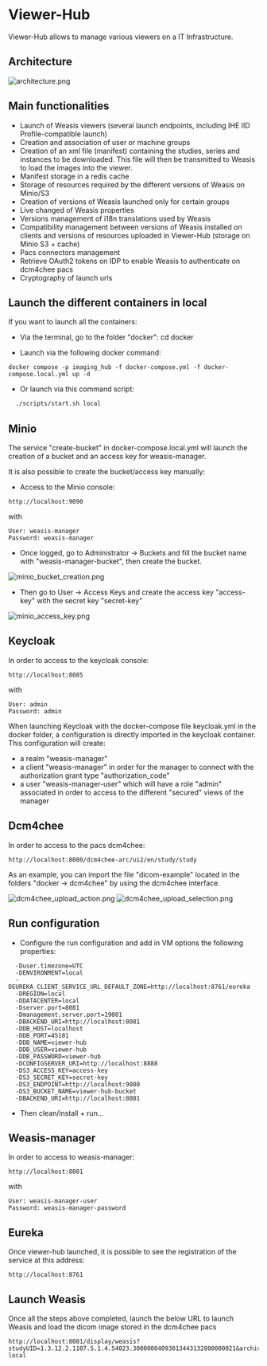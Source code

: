 ﻿
# Viewer-Hub
Viewer-Hub allows to manage various viewers on a IT Infrastructure. 

## Architecture
![architecture.png](src/main/resources/documentation/architecture.png)

## Main functionalities
- Launch of Weasis viewers (several launch endpoints, including IHE IID Profile-compatible launch)
- Creation and association of user or machine groups
- Creation of an xml file (manifest) containing the studies, series and instances to be downloaded. This file will then be transmitted to Weasis to load the images into the viewer.
- Manifest storage in a redis cache
- Storage of resources required by the different versions of Weasis on Minio/S3
- Creation of versions of Weasis launched only for certain groups
- Live changed of Weasis properties 
- Versions management of i18n translations used by Weasis
- Compatibility management between versions of Weasis installed on clients and versions of resources uploaded in Viewer-Hub (storage on Minio S3 + cache)
- Pacs connectors management
- Retrieve OAuth2 tokens on IDP to enable Weasis to authenticate on dcm4chee pacs
- Cryptography of launch urls

## Launch the different containers in local

If you want to launch all the containers:
- Via the terminal, go to the folder "docker": cd docker

- Launch via the following docker command:
```
docker compose -p imaging_hub -f docker-compose.yml -f docker-compose.local.yml up -d
```

- Or launch via this command script:

```bash
  ./scripts/start.sh local
```

## Minio

The service "create-bucket" in docker-compose.local.yml will launch the creation of a bucket and an access key for weasis-manager.

It is also possible to create the bucket/access key manually:

- Access to the Minio console:
```  
http://localhost:9090
```
with

```
User: weasis-manager
Password: weasis-manager
```

- Once logged, go to Administrator -> Buckets and fill the bucket name with "weasis-manager-bucket", then create the bucket.

![minio_bucket_creation.png](src/main/resources/documentation/minio_bucket_creation.png)

- Then go to User -> Access Keys and create the access key "access-key" with the secret key "secret-key"

![minio_access_key.png](src/main/resources/documentation/minio_access_key.png)

## Keycloak

In order to access to the keycloak console: 
```
http://localhost:8085
```
with
```
User: admin
Password: admin
```

When launching Keycloak with the docker-compose file keycloak.yml in the docker folder, a configuration 
is directly imported in the keycloak container. This configuration will create: 
- a realm "weasis-manager"
- a client "weasis-manager" in order for the manager to connect with the authorization grant type "authorization_code"
- a user "weasis-manager-user" which will have a role "admin" associated in order to access to the different "secured" views of the manager


## Dcm4chee 

In order to access to the pacs dcm4chee:
```
http://localhost:8080/dcm4chee-arc/ui2/en/study/study
```

As an example, you can import the file "dicom-example" located in the folders "docker -> dcm4chee" by using the dcm4chee interface.

![dcm4chee_upload_action.png](src/main/resources/documentation/dcm4chee_upload_action.png)
![dcm4chee_upload_selection.png](src/main/resources/documentation/dcm4chee_upload_selection.png)

## Run configuration

- Configure the run configuration and add in VM options the following properties:
```
  -Duser.timezone=UTC
  -DENVIRONMENT=local
  -DEUREKA_CLIENT_SERVICE_URL_DEFAULT_ZONE=http://localhost:8761/eureka
  -DREGION=local
  -DDATACENTER=local
  -Dserver.port=8081
  -Dmanagement.server.port=19001
  -DBACKEND_URI=http://localhost:8081
  -DDB_HOST=localhost
  -DDB_PORT=45101
  -DDB_NAME=viewer-hub
  -DDB_USER=viewer-hub
  -DDB_PASSWORD=viewer-hub
  -DCONFIGSERVER_URI=http://localhost:8888
  -DS3_ACCESS_KEY=access-key
  -DS3_SECRET_KEY=secret-key
  -DS3_ENDPOINT=http://localhost:9080
  -DS3_BUCKET_NAME=viewer-hub-bucket
  -DBACKEND_URI=http://localhost:8081
```
- Then clean/install + run...

## Weasis-manager

In order to access to weasis-manager: 
```
http://localhost:8081
```
with

```
User: weasis-manager-user
Password: weasis-manager-password
```

## Eureka

Once viewer-hub launched, it is possible to see the registration of the service at this address:
```
http://localhost:8761
```

## Launch Weasis

Once all the steps above completed, launch the below URL to launch Weasis and load the dicom image stored in the dcm4chee pacs
```
http://localhost:8081/display/weasis?studyUID=1.3.12.2.1107.5.1.4.54023.30000004093013443132800000021&archive=dcm4chee-local
```